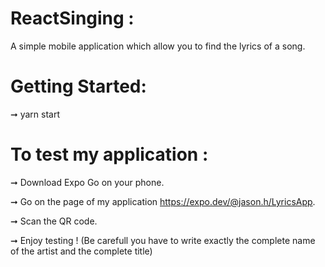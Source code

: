 # ReactSinging :
A simple mobile application which allow you to find the lyrics of a song.

# Getting Started:
➞ yarn start

# To test my application :

➞ Download Expo Go on your phone.

➞ Go on the page of my application https://expo.dev/@jason.h/LyricsApp.

➞ Scan the QR code.

➞ Enjoy testing !
  (Be carefull you have to write exactly the complete name of the artist and the complete title)
